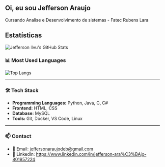 ## Oi, eu sou Jefferson Araujo
 
Cursando Analise e Desenvolvimento de sistemas - Fatec Rubens Lara
 
 
## Estatísticas

![Jefferson Ilvu's GitHub Stats](https://github-readme-stats.vercel.app/api?username=jeffilvu&show_icons=true&theme=dark)

### 📊 Most Used Languages

![Top Langs](https://github-readme-stats.vercel.app/api/top-langs/?username=jeffilvu&layout=compact&theme=dark)

---

### 🛠️ Tech Stack

- **Programming Languages:** Python, Java, C, C#
- **Frontend:** HTML, CSS
- **Database:** MySQL
- **Tools:** Git, Docker, VS Code, Linux

---

### 📫 Contact

- 📧 Email: jeffersonaraujodeb@gmail.com
- 🔗 LinkedIn: https://www.linkedin.com/in/jefferson-ara%C3%BAjo-801957224


 
##

